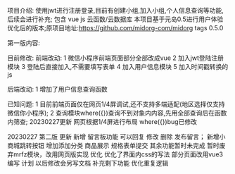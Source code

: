 项目介绍: 使用jwt进行注册登录,目前有创建小组,加入小组,个人信息查询等功能,后续会进行补充; 包含 vue js 云函数/云数据库 本项目基于元岛0.5进行用户体验优化后的版本;原项目地址:https://github.com/midorg-com/midorg tags 0.5.0

第一版内容:

目前修改: 前端改动: 1 微信小程序前端页面部分全部改成vue 2 加入jwt登陆注册模块 3 登陆后直接加入,不需要填写表单 4 加入用户信息模块 5 加入时间戳转换的js

后端改动: 1 增加了用户信息查询函数

已知问题: 1 目前前端页面仅在网页1/4屏调试,还不支持多端适配(地区选择仅支持微信你小程序); 2 查询模块where({})查询不到对象内内容,先用全部查询后在函数内筛查;
20230227更新 网页根据1/4屏进行布局 where({})bug已修改

20230227 第二版
更新
  新增 留言板功能 可以回复 修改 删除 发布留言；
  新增小商城跳转按钮 增加添加分类 商品展示 规格表单提交 其余功能暂时未完成
  暂时废弃mrfz模块，改用网页版实现
优化
  优化了界面内css的写法
  部分页面改用vue3编写
计划
  以后修改会另写文档
  补充剩下功能
  优化重复逻辑
  
